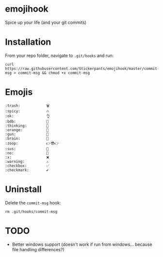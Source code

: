 # emojihook
Spice up your life (and your git commits)

# Installation

From your repo folder, navigate to `.git/hooks` and run:

	curl https://raw.githubusercontent.com/Stickerpants/emojihook/master/commit-msg > commit-msg && chmod +x commit-msg

# Emojis

```
:trash:            🗑
:spicy:            🔥
:ok:               👌
:bdb:              🍆
:thinking:         🤔
:orange:           🔶
:gun:              🔫
:brain:            🧠
:zoop:             👉😎👉
:sus:              🤨
:no:               🚫
:x:                ❌
:warning:          ⚠️
:checkbox:         ✅
:checkmark:        ✔️
```

# Uninstall

Delete the `commit-msg` hook:

	rm .git/hooks/commit-msg

# TODO

* Better windows support (doesn't work if run from windows... because file handling differences?)